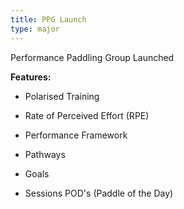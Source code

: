 ```yaml
---
title: PPG Launch
type: major
---
```


Performance Paddling Group Launched

**Features:**
- Polarised Training
- Rate of Perceived Effort (RPE)
- Performance Framework
- Pathways
- Goals

- Sessions 
    POD's (Paddle of the Day)
    
    
